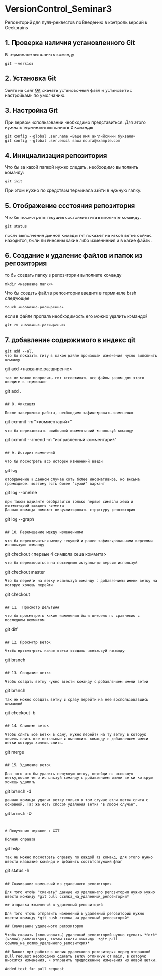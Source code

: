 # VersionControl_Seminar3
Репозиторий для пулл-реквестов по Введению в контроль версий в Geekbrains

## 1. Проверка наличия установленного Git

В терминале выполнить команду 
```
git --version
```

## 2. Установка Git

Зайти на сайт [Git](https://git-scm.com/downloads) скачать установочный файл и установить с настройками по умолчанию.

## 3. Настройка Git

При первом использовании необходимо представиться. Для этого нужно в терминале выполнить 2 команды
```
git config --global user.name «Ваше имя английскими буквами»
git config --global user.email ваша почта@example.com
```

## 4. Инициализация репозитория

Что бы за какой папкой нужно следить, необходимо выполнить команду:
```
git init
```
При этом нужно по средствам терминала зайти в нужную папку.

## 5. Отображение состояния репозитория

Что бы посмотреть текущее состояние гита выполните команду:
```
git status
```
после выполнения данной комады гит покажет на какой ветке сейчас находится, были ли внесены какие либо изменнения и в какие файлы.

## 6. Создание и удаление файлов и папок из репозитория

то бы создать папку в репозитории выполните команду
```
mkdir <название папки>
```
Что бы создать файл в репозитории введите в терминале bash следующее
```
touch <название.расширение>
```
если в файле пропала необходимость его можно удалить командой
```
git rm <название.расширение>
```

## 7. добавление содержимого в индекс git

```
git add --all
что бы показать гиту в каком файле произошли изменения нужно выполнить команду
```
git add <название.расширение>
```
так же можно попросить гит отслеживать все файлы разом для этого введите в терминале
```
git add .
```

## 8. Фиксация

После завершения работы, необходимо зафиксировать изменения
```
git commit -m "<комментарий>"
```
что бы перезаписать ошибочный комментарий используй команду
```
git commit --amend -m "исправленный комментарий"
```

## 9. История изменений

что бы посмотреть всю историю изменений введи
```
git log
```
отображение в данном случае хоть более инормативное, но весьма громоздкое. поэтому есть более "сухой" вариант
```
git log --oneline
```
при таком варианте отобразится только первые символы хеша и комментарий каждого коммита
Данная команда поможет визуализировать структуру репозитория
```
git log --graph
```

## 10. Перемещение между изменениями

что бы переключаться между текущей и ранее зафиксированными версиями используют команду
```
git checkout <первые 4 символа хеша коммита>
```
что бы переключиться на последнюю актуальную версию используй
```
git checkout master
```
Что бы перейти на ветку используй команду с добавлением имени ветку на которую хочешь перейти
```
git checkout <name branch>
```

## 11.  Просмотр дельты##

что бы просмотреть какие изменения были внесены по сравнению с последним коммитом 
```
git diff
```

## 12. Просмотр веток

Чтобы просмотреть какие ветки созданы используй команду
```
git branch
```

## 13. Создание ветки

Чтобы создать ветку нужно ввести команду с добавлением имени ветки
```
git branch <name>
```
Так же можно создать ветку и сразу перейти на нее воспользовавшись командой
```
git checkout -b <name>
```

## 14. Слияние веток

Чтобы слить все ветки в одну, нужно перейти на ту ветку в которую хочешь слить все остальные и выполнить команду с добавлением имени ветки которую хочешь слить.
```
git merge <name>
```

## 15. Удаление веток

Дла того что бы удалить ненужную ветку, перейди на основную ветку,после чего используй команду с добавлением имени ветки которую хочешь удалить
```
git branch -d <name>
```
данная команда удалит ветку только в том случае если ветка слита с основной. Так же есть способ удаления ветки "в любом случае".
```
git branch -D <name>
```


# Получение справки в GIT

Полная справка
```
git help
```
так же можно посмотреть справку по каждой из команд, для этого нужно ввести название команды и добавить соотвтствующий флаг
```
git status -h
```

## Скачивание изменений из удаленного репозитория

Для того чтобы "скачать" данные из удаленного репозитория нужно нужно ввести команду *git pull ссылка_на_удаленный_репозиторий*

## Отправка изменений в удаленный репозиторий

Для того чтобы отправить изменений в удаленный репозиторий нужно ввести команду *git push ссылка_на_удаленный_репозиторий*

## Скачивание удаленного репозитория

Чтобы скачать (клонировать) удаленный репозиторий нужно сделать *fork* (копию) репозитория, затем ввести команду  *git pull ссылка_на_копию_удаленного_репозитория*

## Важно: при работе в копии удаленного репозитория перед отправкой pull request необходимо сделать ветку отличную от main, в которую вносятся изменения, и отправить предложенные изменения из новой ветки.

Added text for pull request